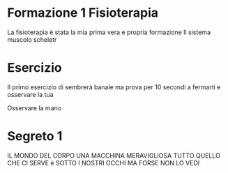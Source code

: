 # Formazione 1 Fisioterapia

La fisioterapia è stata la mia prima vera e propria formazione 
Il sistema muscolo scheletr

# Esercizio 


Il primo esercizio di sembrerà banale ma prova per 10 secondi a fermarti e osservare la tua

Osservare la mano


# Segreto 1
 IL MONDO DEL CORPO UNA MACCHINA MERAVIGLIOSA TUTTO QUELLO CHE CI SERVE è SOTTO I NOSTRI OCCHI MA FORSE NON LO VEDI
<!--stackedit_data:
eyJoaXN0b3J5IjpbMjAxNzMxNDg2LC0xMjE3Njc2MjY0LC0xMj
QwMzgxNDMsMTIxNTg1OTQxMiwyMjU4Mzc0MDgsLTE4MDc0MzI3
MjYsLTcyNTU3OTIyMF19
-->